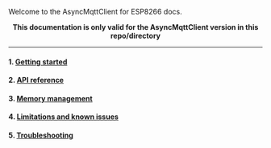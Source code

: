 Welcome to the AsyncMqttClient for ESP8266 docs.

**<p align="center">This documentation is only valid for the AsyncMqttClient version in this repo/directory</p>**

-----

#### 1. [Getting started](1.-Getting-started.md)
#### 2. [API reference](2.-API-reference.md)
#### 3. [Memory management](3.-Memory-management.md)
#### 4. [Limitations and known issues](4.-Limitations-and-known-issues.md)
#### 5. [Troubleshooting](5.-Troubleshooting.md)
